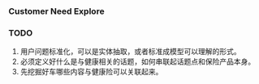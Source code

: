 ### Customer Need Explore


### TODO
1. 用户问题标准化，可以是实体抽取，或者标准成模型可以理解的形式。
2. 必须定义好什么是与健康相关的话题，如何串联起话题点和保险产品本身。
3. 先挖掘好车哪些内容与健康险可以关联起来。

